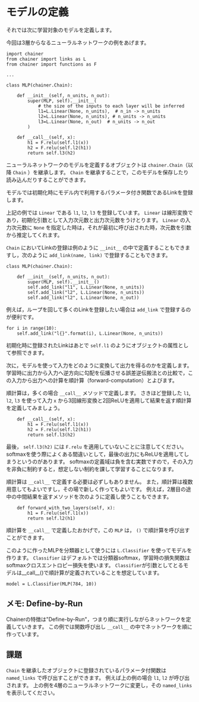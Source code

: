 # モデルの定義

それでは次に学習対象のモデルを定義します。

今回は3層からなるニューラルネットワークの例をあげます。

```
import chainer
from chainer import links as L
from chainer import functions as F

...

class MLP(chainer.Chain):

    def __init__(self, n_units, n_out):
        super(MLP, self).__init__(
            # the size of the inputs to each layer will be inferred
            l1=L.Linear(None, n_units),  # n_in -> n_units
            l2=L.Linear(None, n_units), # n_units -> n_units
            l3=L.Linear(None, n_out)  # n_units -> n_out
        )

    def __call__(self, x):
        h1 = F.relu(self.l1(x))
        h2 = F.relu(self.l2(h1))
        return self.l3(h2)
```

ニューラルネットワークのモデルを定義するオブジェクトは `chainer.Chain`（以降 `Chain` ）を継承します。
`Chain` を継承することで，このモデルを保存したり読み込んだりすることができます。

モデルでは初期化時にモデル内で利用するパラメータ付き関数であるLinkを登録します。

上記の例では `Linear` である `l1`, `l2`, `l3` を登録しています。
`Linear` は線形変換であり，初期化引数として入力次元数と出力次元数をうけとります。
`Linear` の入力次元数に `None` を指定した時は，それが最初に呼び出された時，次元数を引数から推定してくれます。

`Chain` においてLinkの登録は例のように `__init__` の中で定義することもできますし，次のように `add_link(name, link)` で登録することもできます。

```
class MLP(chainer.Chain):

    def __init__(self, n_units, n_out):
        super(MLP, self).__init__()
        self.add_link("l1", L.Linear(None, n_units))
        self.add_link("l2", L.Linear(None, n_units))
        self.add_link("l2", L.Linear(None, n_out))
```

例えば，ループを回して多くのLinkを登録したい場合は `add_link` で登録するのが便利です。

```
for i in range(10):
    self.add_link("l{}".format(i), L.Linear(None, n_units))
```

初期化時に登録されたLinkはあとで `self.l1` のようにオブジェクトの属性として参照できます。

次に，モデルを使って入力をどのように変換して出力を得るのかを定義します。
学習時に出力から入力へ逆方向に勾配を伝播させる誤差逆伝搬法との比較で，この入力から出力への計算を順計算（forward-computation）とよびます。

順計算は，多くの場合 `__call__` メソッドで定義します。
さきほど登録した `l1`, `l2`, `l3` を使って入力 `x` から3回線形変換と2回ReLUを適用して結果を返す順計算を定義してみましょう。

```
    def __call__(self, x):
        h1 = F.relu(self.l1(x))
        h2 = F.relu(self.l2(h1))
        return self.l3(h2)
```

最後， `self.l3(h2)` には `F.relu` を適用していないことに注意してください。
softmaxを使う際によくある間違いとして，最後の出力にもReLUを適用してしまうというのがあります。
softmaxの定義域は負を含む実数ですので，その入力を非負に制約すると，想定しない制約を課して学習することになります。

順計算は `__call__` で定義する必要は必ずしもありません。
また，順計算は複数用意してもよいですし，その場で新しく作ってもよいです。
例えば，2層目の途中の中間結果を返すメソッドを次のように定義し使うこともできます。

```
    def forward_with_two_layers(self, x):
        h1 = F.relu(self.l1(x))
        return self.l2(h1)
```

順計算を `__call__` で定義したおかげで，この `MLP` は， `()` で順計算を呼び出すことができます。

このように作ったMLPを分類器として使うには `L.Classifier` を使ってモデルを作ります。
`Classifier` はデフォルトでは分類器softmax，学習時の損失関数はsoftmaxクロスエントロピー損失を使います。
`Classifier`が引数としてとるモデルは__call__()で順計算が定義されていることを想定しています。

```
model = L.Classifier(MLP(784, 10))
```

## メモ: Define-by-Run

Chainerの特徴は"Define-by-Run"，つまり順に実行しながらネットワークを定義していきます。
この例では関数呼び出し `__call__` の中でネットワークを順に作っています。

## 課題

`Chain` を継承したオブジェクトに登録されているパラメータ付関数は `named_links` で呼び出すことができます。
例えば上の例の場合 `l1`, `l2` が呼び出されます。
上の例を4層のニューラルネットワークに変更し，その `named_links` を表示してください。
